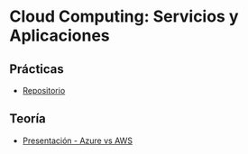 # Cloud Computing: Servicios y Aplicaciones

## Prácticas

* [Repositorio](https://github.com/gomezportillo/cc2)

## Teoría

* [Presentación - Azure vs AWS](Teoría/Azure-vs-AWS.pdf)

